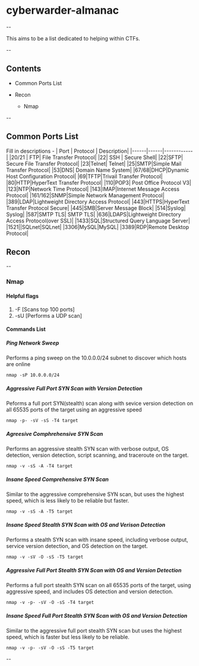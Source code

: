 # cyberwarder-almanac

--

This aims to be a list dedicated to helping within CTFs. 

--

## Contents
* Common Ports List

* Recon
    * Nmap

--


## Common Ports List
Fill in descriptions -
| Port | Protocol | Description|
|------|------|------------|
|20/21 | FTP| File Transfer Protocol|
|22| SSH | Secure Shell|
|22|SFTP| Secure File Transfer Protocol|
|23|Telnet| Telnet|
|25|SMTP|Simple Mail Transfer Protocol|
|53|DNS| Domain Name System|
|67/68|DHCP|Dynamic Host Configuration Protocol|
|69|TFTP|Trivail Transfer Protocol|
|80|HTTP|HyperText Transfer Protocol|
|110|POP3| Post Office Protocol V3|
|123|NTP|Network Time Protocol|
|143|IMAP|Internet Message Access Protocol|
|161/162|SNMP|Simple Network Management Protocol|
|389|LDAP|Lightweight Directory Access Protocol|
|443|HTTPS|HyperText Transfer Protocol Secure|
|445|SMB|Server Message Block|
|514|Syslog| Syslog|
|587|SMTP TLS| SMTP TLS|
|636|LDAPS|Lightweight Directory Access Protocol(over SSL)|
|1433|SQL|Structured Query Language Server|
|1521||SQLnet|SQLnet|
|3306|MySQL|MySQL|
|3389|RDP|Remote Desktop Protocol|

## Recon

--
### Nmap

#### Helpful flags

1. -F   [Scans top 100 ports]
2. -sU  [Performs a UDP scan] 

#### Commands List 

##### Ping Network Sweep 
Performs a ping sweep on the 10.0.0.0/24 subnet to discover which hosts are online
```
nmap -sP 10.0.0.0/24
```

##### Aggressive Full Port SYN Scan with Version Detection 
Peforms a full port SYN(stealth) scan along with sevice version detection on all 65535 ports of the target using an aggressive speed
```
nmap -p- -sV -sS -T4 target
```

##### Agreesive Comphrehensive SYN Scan
Performs an aggressive stealth SYN scan with verbose output, OS detection, version detection, script scanning, and traceroute on the target.
```
nmap -v -sS -A -T4 target
```

##### Insane Speed Comprehensive SYN Scan
Similar to the aggressive comprehensive SYN scan, but uses the highest speed, which is less likely to be reliable but faster.
```
nmap -v -sS -A -T5 target
```

##### Insane Speed Stealth SYN Scan with OS and Verison Detection 
Performs a stealth SYN scan with insane speed, including verbose output, service version detection, and OS detection on the target.
```
nmap -v -sV -O -sS -T5 target
```

##### Aggressive Full Port Stealth SYN Scan with OS and Version Detection
Performs a full port stealth SYN scan on all 65535 ports of the target, using aggressive speed, and includes OS detection and version detection.
```
nmap -v -p- -sV -O -sS -T4 target
```

##### Insane Speed Full Port Stealth SYN Scan with OS and Version Detection 
Similar to the aggressive full port stealth SYN scan but uses the highest speed, which is faster but less likely to be reliable.
```
nmap -v -p- -sV -O -sS -T5 target
```

--


